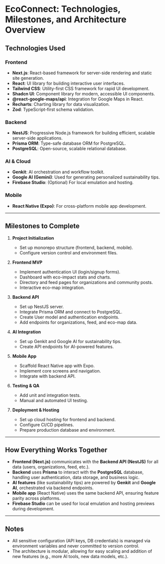 # EcoConnect: Technologies, Milestones, and Architecture Overview

## Technologies Used

### Frontend
- **Next.js**: React-based framework for server-side rendering and static site generation.
- **React**: UI library for building interactive user interfaces.
- **Tailwind CSS**: Utility-first CSS framework for rapid UI development.
- **Shadcn UI**: Component library for modern, accessible UI components.
- **@react-google-maps/api**: Integration for Google Maps in React.
- **Recharts**: Charting library for data visualization.
- **Zod**: TypeScript-first schema validation.

### Backend
- **NestJS**: Progressive Node.js framework for building efficient, scalable server-side applications.
- **Prisma ORM**: Type-safe database ORM for PostgreSQL.
- **PostgreSQL**: Open-source, scalable relational database.

### AI & Cloud
- **Genkit**: AI orchestration and workflow toolkit.
- **Google AI (Gemini)**: Used for generating personalized sustainability tips.
- **Firebase Studio**: (Optional) For local emulation and hosting.

### Mobile
- **React Native (Expo)**: For cross-platform mobile app development.

---

## Milestones to Complete

1. **Project Initialization**
   - Set up monorepo structure (frontend, backend, mobile).
   - Configure version control and environment files.

2. **Frontend MVP**
   - Implement authentication UI (login/signup forms).
   - Dashboard with eco-impact stats and charts.
   - Directory and feed pages for organizations and community posts.
   - Interactive eco-map integration.

3. **Backend API**
   - Set up NestJS server.
   - Integrate Prisma ORM and connect to PostgreSQL.
   - Create User model and authentication endpoints.
   - Add endpoints for organizations, feed, and eco-map data.

4. **AI Integration**
   - Set up Genkit and Google AI for sustainability tips.
   - Create API endpoints for AI-powered features.

5. **Mobile App**
   - Scaffold React Native app with Expo.
   - Implement core screens and navigation.
   - Integrate with backend API.

6. **Testing & QA**
   - Add unit and integration tests.
   - Manual and automated UI testing.

7. **Deployment & Hosting**
   - Set up cloud hosting for frontend and backend.
   - Configure CI/CD pipelines.
   - Prepare production database and environment.

---

## How Everything Works Together

- **Frontend (Next.js)** communicates with the **Backend API (NestJS)** for all data (users, organizations, feed, etc.).
- **Backend** uses **Prisma** to interact with the **PostgreSQL** database, handling user authentication, data storage, and business logic.
- **AI features** (like sustainability tips) are powered by **Genkit** and **Google AI**, orchestrated via backend endpoints.
- **Mobile app** (React Native) uses the same backend API, ensuring feature parity across platforms.
- **Firebase Studio** can be used for local emulation and hosting previews during development.

---

## Notes
- All sensitive configuration (API keys, DB credentials) is managed via environment variables and never committed to version control.
- The architecture is modular, allowing for easy scaling and addition of new features (e.g., more AI tools, new data models, etc.). 